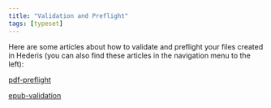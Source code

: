 ```yaml
---
title: "Validation and Preflight"
tags: [typeset]
---
```

 
<html><body><section data-type="chapter" class="hsecchapter" data-hederis-type="hsecchapter" id="intro-validation" data-pi-attrs="id: intro-validation; data-tags: typeset;" role="doc-chapter" data-tags="typeset" data-author-name=" " data-book-title=" " title="Validation and Preflight"><p class="hblkp" data-hederis-type="hblkp" id="pouRKuVcj">Here are some articles about how to validate and preflight your files created in Hederis (you can also find these articles in the navigation menu to the left): </p><p class="hblkp" data-hederis-type="hblkp" id="pMYnHn3tQ"><a href="{% link _docs/pdf-preflight.md %}" class="hspana" data-hederis-type="hspana" id="pmlsNHYpz">pdf-preflight</a></p><p class="hblkp" data-hederis-type="hblkp" id="p3LNjFXc3"><a href="{% link _docs/epub-validation.md %}" class="hspana" data-hederis-type="hspana" id="pwMZGorhU">epub-validation</a></p></section></body></html>
